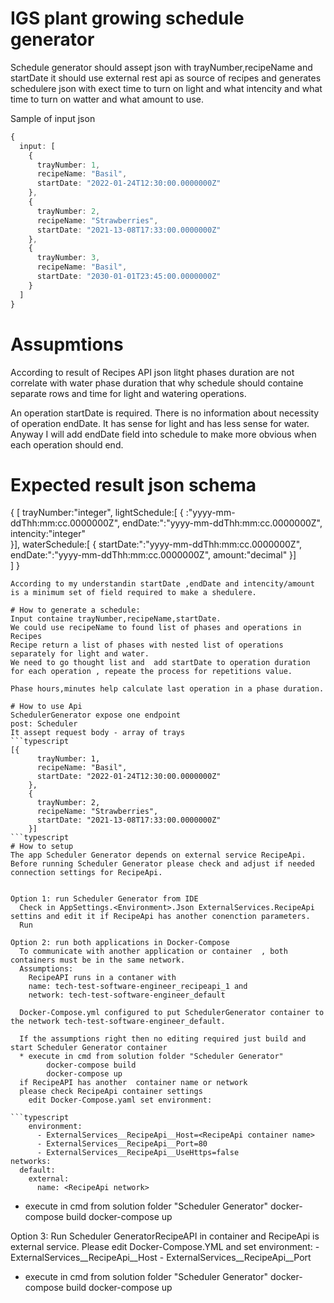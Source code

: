 # IGS plant growing schedule generator
Schedule generator should assept json with trayNumber,recipeName and startDate
it should use external rest api as source of recipes and generates schedulere json with exect time to turn on light and what intencity and what time to turn on watter and what amount to use.


Sample of input json 
```typescript
{
  input: [
    {
      trayNumber: 1,
      recipeName: "Basil",
      startDate: "2022-01-24T12:30:00.0000000Z"
    },
    {
      trayNumber: 2,
      recipeName: "Strawberries",
      startDate: "2021-13-08T17:33:00.0000000Z"
    },
    {
      trayNumber: 3,
      recipeName: "Basil",
      startDate: "2030-01-01T23:45:00.0000000Z"
    }
  ]
}
```
# Assupmtions
According to result of Recipes API json litght phases duration are not correlate with water phase duration 
that why schedule should containe separate rows and time for light and watering operations.

An operation startDate is required. There is no information about necessity of operation endDate. 
It has sense for light and has less sense for water. 
Anyway I will add endDate field into schedule to make more obvious when each operation should end. 

# Expected result json schema
{
	[ trayNumber:"integer",
	  lightSchedule:[ 
	  {
		:"yyyy-mm-ddThh:mm:cc.0000000Z",
		endDate:":"yyyy-mm-ddThh:mm:cc.0000000Z",
		intencity:"integer"		
	  }],
	  waterSchedule:[ 
	  {
		startDate:":"yyyy-mm-ddThh:mm:cc.0000000Z",
		endDate:":"yyyy-mm-ddThh:mm:cc.0000000Z",
		amount:"decimal"
	  }]	  
	]
}
```
According to my understandin startDate ,endDate and intencity/amount is a minimum set of field required to make a shedulere.

# How to generate a schedule:
Input containe trayNumber,recipeName,startDate.
We could use recipeName to found list of phases and operations in Recipes
Recipe return a list of phases with nested list of operations separately for light and water.
We need to go thought list and  add startDate to operation duration for each operation , repeate the process for repetitions value.

Phase hours,minutes help calculate last operation in a phase duration.

# How to use Api
SchedulerGenerator expose one endpoint
post: Scheduler 
It assept request body - array of trays 
```typescript
[{
      trayNumber: 1,
      recipeName: "Basil",
      startDate: "2022-01-24T12:30:00.0000000Z"
    },
    {
      trayNumber: 2,
      recipeName: "Strawberries",
      startDate: "2021-13-08T17:33:00.0000000Z"
    }]
```typescript
# How to setup
The app Scheduler Generator depends on external service RecipeApi.
Before running Scheduler Generator please check and adjust if needed connection settings for RecipeApi. 


Option 1: run Scheduler Generator from IDE 
  Check in AppSettings.<Environment>.Json ExternalServices.RecipeApi settins and edit it if RecipeApi has another conenction parameters.
  Run 
  
Option 2: run both applications in Docker-Compose
  To communicate with another application or container  , both containers must be in the same network.
  Assumptions: 
	RecipeAPI runs in a contaner with 
	name: tech-test-software-engineer_recipeapi_1 and 
	network: tech-test-software-engineer_default
  
  Docker-Compose.yml configured to put SchedulerGenerator container to the network tech-test-software-engineer_default. 
  
  If the assumptions right then no editing required just build and start Scheduler Generator container
  * execute in cmd from solution folder "Scheduler Generator" 
		docker-compose build 
		docker-compose up
  if RecipeAPI has another  container name or network
  please check RecipeApi container settings 
	edit Docker-Compose.yaml set environment:
	
```typescript
	environment:
      - ExternalServices__RecipeApi__Host=<RecipeApi container name>
      - ExternalServices__RecipeApi__Port=80
      - ExternalServices__RecipeApi__UseHttps=false
networks:
  default:
    external:
      name: <RecipeApi network>
```

* execute in cmd from solution folder "Scheduler Generator" 
		docker-compose build 
		docker-compose up
		
		
Option 3: Run Scheduler GeneratorRecipeAPI in container and RecipeApi is external service.
  Please edit Docker-Compose.YML and set 
  environment:
      - ExternalServices__RecipeApi__Host
	  - ExternalServices__RecipeApi__Port
	  
* execute in cmd from solution folder "Scheduler Generator" 
		docker-compose build 
		docker-compose up


  
